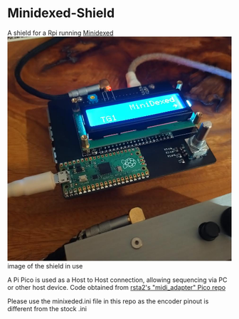 # Minidexed-Shield
A shield for a Rpi running [Minidexed](https://github.com/probonopd/MiniDexed/)
![alt text](0.jpg?raw=true)
image of the shield in use

A Pi Pico is used as a Host to Host connection, allowing sequencing via PC or other host device.  Code obtained from [rsta2's "midi_adapter" Pico repo](https://github.com/rsta2/pico)

Please use the minixeded.ini file in this repo as the encoder pinout is different from the stock .ini
